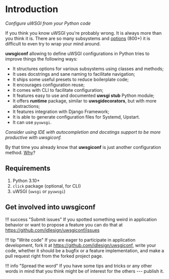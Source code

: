# Introduction

*Configure uWSGI from your Python code*

If you think you know uWSGI you're probably wrong. It is always more
than you think it is. There are so many subsystems and
[options](http://uwsgi-docs.readthedocs.io/en/latest/Options.html)
(800+) it is difficult to even try to wrap your mind around.

**uwsgiconf** allowing to define uWSGI configurations in Python tries to
improve things the following ways:

-   It structures options for various subsystems using classes and
    methods;
-   It uses docstrings and sane naming to facilitate navigation;
-   It ships some useful presets to reduce boilerplate code;
-   It encourages configuration reuse;
-   It comes with CLI to facilitate configuration;
-   It features easy to use and documented **uwsgi stub** Python module;
-   It offers **runtime** package, similar to **uwsgidecorators**, but
    with more abstractions;
-   It features integration with Django Framework;
-   It is able to generate configuration files for Systemd, Upstart.
-   It can use `pyuwsgi`.

*Consider using IDE with autocompletion and docstings support to be more
productive with uwsgiconf.*

By that time you already know that **uwsgiconf** is just another
configuration method.
[Why](http://uwsgi-docs.readthedocs.io/en/latest/FAQ.html#why-do-you-support-multiple-methods-of-configuration)?

## Requirements

1.  Python 3.10+
2.  `click` package (optional, for CLI)
3.  uWSGI (`uwsgi` or `pyuwsgi`)

## Get involved into uwsgiconf

!!! success "Submit issues"
    If you spotted something weird in application behavior or want to propose a feature you can do 
    that at <https://github.com/idlesign/uwsgiconf/issues>

!!! tip "Write code"
    If you are eager to participate in application development, 
    fork it at <https://github.com/idlesign/uwsgiconf>, write 
    your code, whether it should be a bugfix or a feature implementation,
    and make a pull request right from the forked project page.

!!! info "Spread the word"
    If you have some tips and tricks or any other words in mind that 
    you think might be of interest for the others --- publish it.
